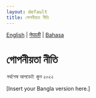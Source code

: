 ```yaml
---
layout: default
title: গোপনীয়তা নীতি
---
```


[English](../en/) | [नेपाली](../ne/) | [Bahasa](../id/)

# গোপনীয়তা নীতি

_সর্বশেষ আপডেট: জুন ২০২২_

[Insert your Bangla version here.]
